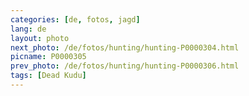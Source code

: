 ```yaml
---
categories: [de, fotos, jagd]
lang: de
layout: photo
next_photo: /de/fotos/hunting/hunting-P0000304.html
picname: P0000305
prev_photo: /de/fotos/hunting/hunting-P0000306.html
tags: [Dead Kudu]
---
```

